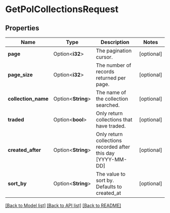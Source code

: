 # GetPolCollectionsRequest

## Properties

Name | Type | Description | Notes
------------ | ------------- | ------------- | -------------
**page** | Option<**i32**> | The pagination cursor. | [optional]
**page_size** | Option<**i32**> | The number of records returned per page. | [optional]
**collection_name** | Option<**String**> | The name of the collection searched. | [optional]
**traded** | Option<**bool**> | Only return collections that have traded. | [optional]
**created_after** | Option<**String**> | Only return collections recorded after this day [YYYY-MM-DD] | [optional]
**sort_by** | Option<**String**> | The value to sort by. Defaults to created_at | [optional]

[[Back to Model list]](../README.md#documentation-for-models) [[Back to API list]](../README.md#documentation-for-api-endpoints) [[Back to README]](../README.md)


